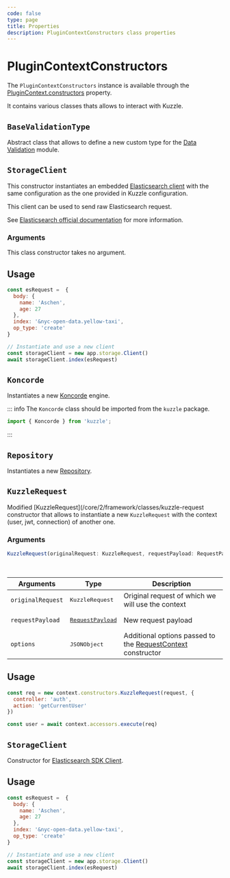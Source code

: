 ```yaml
---
code: false
type: page
title: Properties
description: PluginContextConstructors class properties
---
```


# PluginContextConstructors

The `PluginContextConstructors` instance is available through the [PluginContext.constructors](/core/2/framework/classes/plugin-context#constructors) property.

It contains various classes thats allows to interact with Kuzzle.

## `BaseValidationType`

Abstract class that allows to define a new custom type for the [Data Validation](/core/2/guides/advanced/data-validation) module.

## `StorageClient`

This constructor instantiates an embedded [Elasticsearch client](https://github.com/elastic/elasticsearch-js) with the same configuration as the one provided in Kuzzle configuration.  

This client can be used to send raw Elasticsearch request.  

See [Elasticsearch official documentation](https://www.elastic.co/guide/en/elasticsearch/client/javascript-api/current/api-reference.html) for more information.

### Arguments

This class constructor takes no argument.

## Usage

```js
const esRequest =  {
  body: {
    name: 'Aschen',
    age: 27
  },
  index: '&nyc-open-data.yellow-taxi',
  op_type: 'create'
}

// Instantiate and use a new client
const storageClient = new app.storage.Client()
await storageClient.index(esRequest)
```

## `Koncorde`

<DeprecatedBadge version="2.8.0" />

Instantiates a new [Koncorde](/core/2/framework/classes/koncorde) engine.

::: info
The `Koncorde` class should be imported from the `kuzzle` package.

```js
import { Koncorde } from 'kuzzle';
```
:::

## `Repository`

Instantiates a new [Repository](/core/2/framework/classes/repository).

## `KuzzleRequest`

Modified [KuzzleRequest](/core/2/framework/classes/kuzzle-request constructor that allows to instantiate a new `KuzzleRequest` with the context (user, jwt, connection) of another one.

### Arguments

```ts
KuzzleRequest(originalRequest: KuzzleRequest, requestPayload: RequestPayload, options: JSONObject): KuzzleRequest
```

<br/>

| Arguments | Type              | Description                                     |
| --------- | ----------------- | ----------------------------------------------- |
| `originalRequest` | <pre>KuzzleRequest</pre> | Original request of which we will use the context |
| `requestPayload` | <pre>[RequestPayload](/core/2/framework/types/request-payload)</pre> | New request payload |
| `options` | <pre>JSONObject</pre> | Additional options passed to the [RequestContext](/core/2/framework/classes/request-context) constructor |


## Usage

```js
const req = new context.constructors.KuzzleRequest(request, {
  controller: 'auth',
  action: 'getCurrentUser'
})

const user = await context.accessors.execute(req) 
```

## `StorageClient`

Constructor for [Elasticsearch SDK Client](https://www.elastic.co/guide/en/elasticsearch/client/javascript-api/current/api-reference.html).

## Usage

```js
const esRequest =  {
  body: {
    name: 'Aschen',
    age: 27
  },
  index: '&nyc-open-data.yellow-taxi',
  op_type: 'create'
}

// Instantiate and use a new client
const storageClient = new app.storage.Client()
await storageClient.index(esRequest)
```